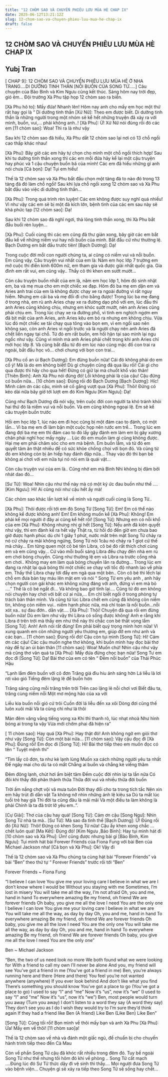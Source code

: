 ```yaml
---
title: "12 CHÒM SAO VÀ CHUYẾN PHIÊU LƯU MÙA HÈ CHAP IX"
date: 2025-06-12T13:21:12Z
slug: 12-chom-sao-va-chuyen-phieu-luu-mua-he-chap-ix
draft: false
---
```


## 12 CHÒM SAO VÀ CHUYẾN PHIÊU LƯU MÙA HÈ CHAP IX

## Yubj Tran

[ CHAP 9]: 12 CHÒM SAO VÀ CHUYẾN PHIÊU LƯU MÙA HÈ Ở NHA TRANG….DI DƯỠNG TINH THẦN
[NỖI BUỒN CỦA SONG TỬ…..]​ ​Câu chuyện của Bảo Bình và Kim Ngưu cũng kết thúc. Sáng hôm nay trời đẹp, gió êm… Đội trưởng Xà Phu tập họp 12 chòm sao ra biển.
 
[Xà Phu hô to]: Mấy đứa! Nhanh lên! Hôm nay anh cho mấy em học một thứ rất hay gọi là “ Di dưỡng tinh thần
[Xử Nữ]: Theo em được biết. Di dưỡng tinh thần là những người trong một nhóm sẽ kể hết những truyện đã xảy ra với mình, buồn, vui,… phải không anh..!
[Xà Phu]: Ừ! Xử Nữ nói đúng rồi đó các em
[11 chòm sao]: Woa! Thì ra là như vậy
 
Sau khi 12 chòm sao đã hiểu, Xà Phu dắt 12 chòm sao lại nơi có 13 chỗ ngồi cao thấp khác nhau! 
 
[Xà Phu]: Bây giờ các em hãy tự chọn cho mình một chỗ ngồi thích hợp! Sau khi tu dưỡng tinh thần xong thì các em mỗi đứa hãy kể lại một cậu truyện hay phúc và 1 cậu chuyện buồn bã của mình! Các em đã hiểu những gì anh nói chưa
[Cả bọn]: Dạ! Tụi em hiểu!
 
Thế là 12 chòm sao và Xà Phu bắt đầu chọn một tảng đá to nào đó trong 13 tảng đá đó làm chỗ ngồi! Sau khi lựa chỗ ngồi xong 12 chòm sao và Xà Phu bắt đầu vào việc di dưỡng tinh thần…
 
[Xà Phu]: Trong quá trình rèn luyện! Các em không được suy nghĩ quá nhiều! Vì như vậy các em sẽ bị một đả kích lớn, bệnh tình của các em sau này sẽ khá phức tạp
[12 chòm sao]: Dạ!
 
Sau khi 12 chòm sao đã nghĩ ngơi, thả lỏng tinh thần xong, thì Xà Phu bắt đầu buổi rèn luyện…
 
[Xà Phu]: Cuối cùng thì các em cũng đã thư giản xong, bây giờ các em bắt đầu kể về những niềm vui hay nổi buồn của mình. Bắt đầu cứ như thường lệ. Bạch Dương em bắt đầu trước tiên!
[Bạch Dương]: Dạ!
 
Trong cuộc đời mỗi con người chúng ta, ai cũng có niềm vui và nỗi buỗn. Em cũng vậy. Câu truyện vui nhất của em là: Năm em học lớp 7 trường em mở cuộc thi điền kinh 600m nữ, em tham gia và được giải nhất quốc gia. Gia đình em rất vui, em cũng vậy.. Thầy cô thì khen em sướt mướt…
 
Còn câu truyện buồn nhất của em là, năm em học lớp 1, hôm đó sinh nhật em, ba và mẹ mua cho em một chiếc xe đạp. Hôm đó ba mẹ em dặn em và Aries anh trai của em là không được chạy xe ra ngoài đường vì rất nguy hiểm. Nhưng em cãi ba và mẹ đồi đi cho bằng được! Trong lúc ba mẹ đang ở trong nhà, em rủ anh Aries chạy xe ra đường dạo phố với em, lúc đầu thì anh Aries cũng không chịu, nhưng em khóc sướt mướt, nên anh Aries cũng phải chịu em. Trong lúc chạy xe ra đường phố, vì tính em nghịch ngợm em đã bịt mắt của anh Aries, anh Aries kêu em bỏ ra nhưng em không chịu. Vừa lúc đó một chiếc xe tải chạy qua tông vào bọn em, vì em ngồi sao nên không sao, còn anh Aries vì ngồi trước và là người chạy nên anh Aries đã chết liền ngay tại chỗ. Từ đó em rất buồn, em hối hận tại sao mình lại ngu ngốc như vậy. Cũng vì mình mà anh Aries phải chết trong khi anh Aries chỉ mới học lớp 8. Và cũng bắt đầu từ đó em lúc nào cũng mặc đồ con trai ra ngoài, bắt đầu học võ… chơi chung với bọn con trai…
 
[Xà Phu cố an ủi Bạch Dương]: Em đừng buồn nữa! Cái đó không phải do em cố ý! Mà là do em không biết! Dù gì chuyện cũng đã qua lâu rồi! Cái gì cho qua được thì hãy cho qua hết! Đừng có giữ lại mà chuốt khổ vào thân!
[Thiên Bình]: Anh Xà Phu nói đúng đó! Lỗi không phải là của cậu! Cậu đừng có buồn nữa…
[10 chòm sao]: Đúng rồi đó Bạch Dương
[Bạch Dương]: Híc! Mình cảm ơn các cậu, mình sẽ cố gắng vượt qua
[Xà Phu]: Thôi! Đừng có kéo dài nữa bây giờ tới lượt em đó Kim Ngưu
[Kim Ngưu]: Dạ!
 
Cũng như Bạch Dương đã nói vậy, trên cuộc đời con người ta khó tránh khỏi hai thứ đó là niềm vui và nỗi buồn. Và em cũng không ngoại lệ. Em sẽ kể câu truyện buồn trước
 
Hồi em học lớp 1, lúc nào em đi học cũng bị một đám cao to đánh, có một lần… Vì ba mẹ em đi làm bận một cuộc họp nên rước em trể… Trong lúc em đang đợi ba mẹ em thì đám cao to đó lấy gậy đánh em làm em bị gãy xương chân phải nghĩ học mấy ngày … Lúc đó em muốn làm gì cũng không được. Hại mẹ em phải chăm sóc cho em mà bệnh. Em buồn lắm, và từ đó em quyết tâm ăn thật nhiều để có sức khỏe chống chọi với bọn đó. Và cũng từ đó em không còn bị ăn hiếp hay đánh đập nữa… Thay vào đó thì bạn bè không ai chơi với em nữa tụi nó nói em là quái vật…
 
Còn câu truyện vui của em là.. Cũng nhờ em mà Bình Nhi không bị đâm bởi nhát dao đó…
 
[Sư Tử]: Woa! Nhìn cậu như thế này mà có một ký ức đau buồn như thế ….
[Kim Ngưu]: Hì! Ai cũng nói như cậu hết ấy mà!
 
Các chòm sao khác lần lượt kể về mình và người cuối cùng là Song Tử..
 
 
[Xà Phu]: Thôi được rồi tới em đó Song Tử
[Song Tử]: Em! Em có thể nào không kể được không anh! Em! Em không muốn kể
[Xà Phu]: Không! Em phải kể mọi người ở đây ai cũng kể hết rồi!
[Song Tử]: Nhưng em có nỗi khổ của em
[Xà Phu]: Không nhưng nhị gì hết
[Song Tử]: Nếu anh đã kiên quyết như vậy, thì em đành kể ra hết vậy
Thật ra, từ hồi đó đến giờ em chưa bao giờ được hạnh phúc dù chỉ 1 giây 1 phút, nước mắt trên mặt Song Tử chảy ra nó cứ chảy ra mãi không ngừng, Song Tử nói 1câu nó chảy ra 1 giọt cứ thế mà chảy… Em từng quen một cô bé tên Libra, cô bé đó rất thích chơi cùng em và em cũng vậy… Cứ vào mỗi buổi sáng Libra đều chạy đến nhà em rủ em chơi bóng chuyền. Cũng như thường lệ em và Libra ra trước cổng nhà em chơi.. Không may em làm quả bóng chuyền lăn ra đường… Trong lúc em đang ra nhặt lại quả bóng thì một chiếc xe chạy với tốc độ nhanh lao về phía em. Thấy thế Libra chạy tới đẩy em ngã qua một bên.. Còn cô bé thì lếch lại chỗ em đưa bàn tay máu lên mặt em và nói “ Song Tử em yêu anh , anh hãy chọn người con gái khác em không xứng đáng với anh, đừng vì em mà bỏ ….” Thế là cô bé ngất đi… Và không bao giờ tỉnh lại…. Cũng từ đó em không nói chuyện hay chơi với bất cứ ai nữa,… Em chỉ biết ngồi ở trong phòng tự trách bản thân mình. Và cũng từ lúc Libra chết em cũng đã không còn niềm tin, không còn niềm vui.. niềm hạnh phúc nữa, mà chỉ toàn là nổi buồn…nỗi xót xa.. sự đau đớn.. dằn vặt….
[Xà Phu]: Thôi! Chuyện đã qua rồi em đừng buồn nữa! Dù em làm như vậy thì Libra có sống được không! Anh e rằng khi Libra ở trên trời mà thấy em như thế này thì chắc con bé thất vọng lắm
[Song Tử]: Anh! Anh nói rất đúng! Em phải biết quý trọng mình hơn nữa! Vì xung quanh em còn những người yêu thương em, giúp đỡ em như anh và các bạn…
[11 chòm sao]: Đúng rồi đó! Cậu còn tụi mình
[Song Tử]: Hì! Cảm ơn các cậu! Các cậu muốn nghe thơ không, khi buồn mình hay đọc bài thơ này để tự an ủi bản thân
[11 chòm sao]: Woa! Muốn chứ! Nhìn cậu như vậy mà cũng thơ văn quá ta
[Xà Phu]: Mấy đứa đừng chọc bạn nữa! Song Tư em đọc đi
[Song Tử]: Dạ! Bài thơ của em có tên “ Đêm nỗi buồn” của Thái Phúc Hậu
 
“Lạnh lắm đêm buồn với cô đơn 
Trăng giá đìu hiu ánh sáng hờn 
Lá liễu lả lơi rơi vào gió 
Tiếng đêm lặng lẽ để buồn hơn 

Trăng sáng cũng mỗi trăng trên trời 
Trên cao lặng lẽ nỗi chơi vơi 
Biết đâu ta, trăng cùng niềm nỗi 
Một mơ mộng hão của xa vời 

Liễu kia buồn nỗi gió cứ trôi 
Cuồn đời lá liễu đến xa xôi 
Dòng đơi cũng thế luôn xuôi mãi 
Và ta cũng chỉ như lá thôi 

Màn đêm văng vẳng tiếng vọng xa 
Khi thì thanh rõ, lúc nhạt nhoà 
Như hình bóng ai trong ta vậy 
Vừa mới chớm phai đã hiện ra”                               
 
[ 11 chòm sao]: Hay quá
[Xà Phu]: Hay thật đó! Anh không ngờ em giỏi thơ như vậy
[Song Tử]: Còn một bài nữa…
[11 chòm sao]: Vậy cậu đọc đi
[Xà Phu]: Đúng rồi! Em đọc đi
[Song Tử]: Hì! Bài thơ tiếp theo em muốn đọc có tên “ Tuyệt mệnh thi”
 
“Tìm lấy cô đơn, ta như kẻ lạnh lùng 
Muốn xa cách những người yêu ta nhất 
Để ngày mai cho dù ta có mất 
Chẳng ai buồn và chẳng kẻ viếng thăm 

Đêm đông lạnh, chút hơi ấm biệt tăm 
Đếm cuộc đời nhìn lại ta lần nữa 
Có đôi khi thấy đời phân thành thữa 
Thữa đời vui và nhiều thữa đời buồn 

Trời ấm nắng chợt vội vã mưa tuôn 
Đời thay đổi cho ta trong tích tắc 
Nên xin em hãy trút đi dằn vặt 
Ta không nỡ nhìn những ánh lệ kiêu sa 
Dù ta mất lúc tuổi trẻ hay già 
Thì đời ta cũng đâu là mãi mãi 
Và một điều ta làm không là phải 
Chính là ta đã trót lỡ yêu em..”. 
 
 
 
[Cự Giải]: Thơ của cậu hay quá!
[Song Tử]: Cảm ơn cậu
[Song Ngư]: Nhìn Song Tử nhà ta mà..
[Sư Tử]: Mà sao đa tình thế
[Bạch Dương]: Ừ! Đúng rồi đó
[Xử Nữ]: Thôi! Đừng có khen Song Tử nữa! Cậu ấy khen xong chắc … chết luôn quá!
[Ma Kết]: Đúng đó! 
[Kim Ngưu ,Bảo Bình]: Hay tụi mình hát đi
[10 chòm sao và Xà Phu]: Ừm! cũng được nhưng bài gì
[Bảo Bình, Kim Ngưu]: Tụi mình hát bài Forever Friends của Fiona Fung với bài Ben của Michael Jackson nha!
[Cả bọn và Xà Phu]: Ok! Vậy đi
 
Thế là 12 chòm sao và Xà Phu chúng ta cùng hát bài “Forever Friends” và bài “Ben” theo thứ tự “ Forever Friends” trước rồi tới “Ben”
 
Forever Friends ~ Fiona Fung
 
“I believe I can love
You give me your loving care
I believe in what we are
I don’t know where I would be
Without you staying with me
Sometimes, I’m lost in misery
You will take me all the way, I’m not afraid
Oh, you and me, hand in hand
To everywhere amazing
Be my friend, oh friend
We are forever friends
Oh baby, you give me all the love I need
You are the only one
I believe I can love
You give me your loving care
I believe in what we are
You will take me all the way, as day by day
Oh, you and me, hand in hand
To everywhere amazing
Be my friend, oh friend
We are forever friends
Oh baby, you give me all the love I need
You are the only one
You will take me all the way, as day by day
Oh, you and me, hand in hand
To everywhere amazing
Be my friend, oh friend
We are forever friends
Oh baby, you give me all the love I need
You are the only one”
 
 
 
Ben ~ Michael Jackson
 
“Ben, the two of us need look no more
We both found what we were looking for
With a friend to call my own
I’ll never be alone
And you, my friend will see
You’ve got a friend in me
(You’ve got a friend in me)
Ben, you’re always running here and there
(Here and there)
You feel you’re not wanted anywhere (anywhere)
If you ever look behind
And don’t like what you find
There’s something you should know
You’ve got a place to go
(You’ve got a place to go)
I used to say “I” and “me”
Now it’s “us”, now it’s “we”
(I used to say “I” and “me”
Now it’s “us”, now it’s “we”)
Ben, most people would turn you away
(Turn you away)
I don’t listen to a word they say
(A word they say)
They don’t see you as I do
I wish they would try to
I’m sure they’d think again
If they had a friend like Ben
(A friend)
Like Ben
(Like Ben)
Like Ben”
 
 
 
[Song Tử]: Cũng tối rồi! Bọn mình về thôi mấy bạn và anh Xà Phu
[Xà Phu]: Ừa! Mấy em về thôi!
[11 chòm sao]ạ!
 
Thế là 12 chòm sao về nhà và đánh một giấc ngủ, để chuẩn bị cho chuyến hành trình tiếp theo đến Cà Mau
 
Còn về phần Song Tử cậu đã khóc rất nhiều trong đêm đó. Tuy bề ngoài Song Tử như thế nhưng tối hôm đó khi về phòng .. Song Tử cắt mạch ….Đúng lúc đó Sư Tử thức dậy đi vệ sinh thì thấy…. Mọi người đưa Song Tử vào bệnh viện… Chuyện gì sẽ xảy ra tiếp theo Song Tử sẽ sống hay chết…